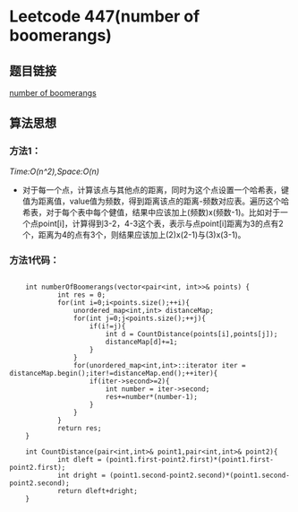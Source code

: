# Leetcode 447(number of boomerangs)

## 题目链接
[number of boomerangs](https://leetcode-cn.com/classic/problems/number-of-boomerangs/description/)

## 算法思想

### 方法1：
*Time:O(n^2),Space:O(n)*

- 对于每一个点，计算该点与其他点的距离，同时为这个点设置一个哈希表，键值为距离值，value值为频数，得到距离该点的距离-频数对应表。遍历这个哈希表，对于每个表中每个健值，结果中应该加上(频数)x(频数-1)。比如对于一个点point[i]，计算得到3-2，4-3这个表，表示与点point[i]距离为3的点有2个，距离为4的点有3个，则结果应该加上(2)x(2-1)与(3)x(3-1)。

### 方法1代码：
```
	
	int numberOfBoomerangs(vector<pair<int, int>>& points) {
	        int res = 0;
	        for(int i=0;i<points.size();++i){
	            unordered_map<int,int> distanceMap;
	            for(int j=0;j<points.size();++j){
	                if(i!=j){
	                    int d = CountDistance(points[i],points[j]);
	                    distanceMap[d]+=1;
	                }
	            }
	            for(unordered_map<int,int>::iterator iter = distanceMap.begin();iter!=distanceMap.end();++iter){
	                if(iter->second>=2){
	                    int number = iter->second;
	                    res+=number*(number-1);
	                }
	            }
	        }
	        return res;
    }

    int CountDistance(pair<int,int>& point1,pair<int,int>& point2){
	        int dleft = (point1.first-point2.first)*(point1.first-point2.first);
	        int dright = (point1.second-point2.second)*(point1.second-point2.second);
	        return dleft+dright;
    }

	


```



